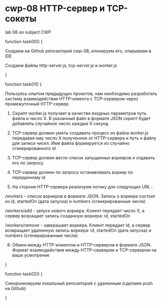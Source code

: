 # cwp-08 HTTP-сервер и TCP-сокеты
lab 08 on subject CWP

function task00() {

Создаем на Github репозиторий cwp-08, клонируем его, открываем в IDE

Создаем файлы http-server.js, tcp-server.js и worker.js

}

function task01() {

Пользуясь опытом предыдущих проектов, нам необходимо разработать систему взаимодействия HTTP-клиента с TCP-сервером через промежуточный HTTP-сервер

1. Скрипт worker.js получает в качестве входных параметров путь файла и число X. В указанный файл в формате JSON скрипт будет добавлять случайное число каждые X секунд

2. TCP-сервер должен уметь создавать процесс из файла worker.js передавая ему число X полученное от HTTP-сервера и путь к файлу для записи чисел. Имя файла формируется из случайно сгенерированного id

3. TCP-сервер должен вести список запущенных воркеров и отдавать его по запросу

4. TCP-сервер должен по запросу останавливать воркер по переданному id

5. На стороне HTTP-сервера реализуем логику для следующих URL : 

/workers - список воркеров в формате JSON. Запись о воркере состоит из id, startedOn (дата запуска) и numbers (сгенерированные числа) 

/workers/add - запуск нового воркера. Клиент передает число X, а сервер возращает запись созданную воркера: id, startedOn 

/workers/remove - заверашает воркера. Клиент передает id, а сервер возвращает удаленную запись воркера: id, startedOn (дата запуска) и numbers (сгенерированные числа)

6. Обмен между HTTP-клиентом и HTTP-сервером в формате JSON. Формат взаимодействия между HTTP-сервером и TCP-сервером на ваше усмотрение

}

function task02() {

Синхронизируем локальный репозиторий с удаленным (сделаем push на Github)

}
